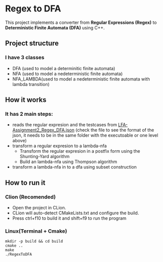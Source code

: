 # Regex to DFA

This project implements a converter from **Regular Expressions (Regex)** to **Deterministic Finite Automata (DFA)** using C++. 

## Project structure
### I have 3 classes
- DFA (used to model a determinitic finite automata)
- NFA (used to model a nedeterministic finite automata)
- NFA_LAMBDA(used to model a nedeterministic finite automata with lambda transition)
  
## How it works

### It has 2 main steps:
- reads the regular expresion and the testcases from [LFA-Assignment2_Regex_DFA.json](LFA-Assignment2_Regex_DFA.json) (check the file to see the format of the json, it needs to be in the same folder with the executoable or one level above)
- transform a regular expresion to a lambda-nfa
  - Transform the regular expresion in a postfix form using the Shunting-Yard algorithm
  - Build an lambda-nfa using Thompson algorithm
- transform a lambda-nfa in to a dfa using subset construction

## How to run it

### Clion (Recomended)
- Open the project in CLion.
- CLion will auto-detect CMakeLists.txt and configure the build.
- Press ctrl+f10 to build it and shift+f9 to run the program

### Linux(Terminal + Cmake)
```
mkdir -p build && cd build
cmake ..
make
./RegexToDFA
```
